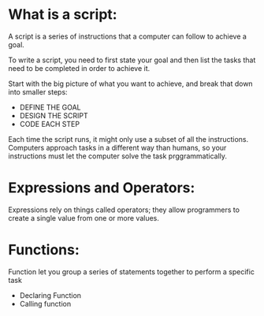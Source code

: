# What is a script:
A script is a series of instructions that a computer can follow to achieve a goal. 

To write a script, you need to first state your goal and then list the tasks that need to be completed in
order to achieve it. 

Start with the big picture of what you want to achieve, and break that down into smaller steps:
* DEFINE THE GOAL 
* DESIGN THE SCRIPT 
* CODE EACH STEP 

Each time the script runs, it might only use a subset of all the instructions.
Computers approach tasks in a different way than humans, so your instructions must let the computer
solve the task prggrammatically.

# Expressions and Operators:
Expressions rely on things called operators; they allow programmers to
create a single value from one or more values. 

# Functions:
Function let you group a series of statements together to perform a specific task
* Declaring Function
* Calling function

